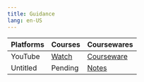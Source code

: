 ```yaml
---
title: Guidance
lang: en-US
---
```


| Platforms | Courses                                                                                      | Coursewares                                                               |
|-----------|----------------------------------------------------------------------------------------------|---------------------------------------------------------------------------|
| YouTube   | [Watch](https://www.youtube.com/watch?v=66bo16JZrgw&list=PLm0MFkgiW1Jj988J4X0B4q9gF5B4KoUid) | [Courseware](../../public/writing/Basic%20courses/pdf/1%20Courseware.pdf) |
| Untitled  | Pending                                                                                      | [Notes](../../public/writing/Courses/pdf/Notes.pdf)                       |

